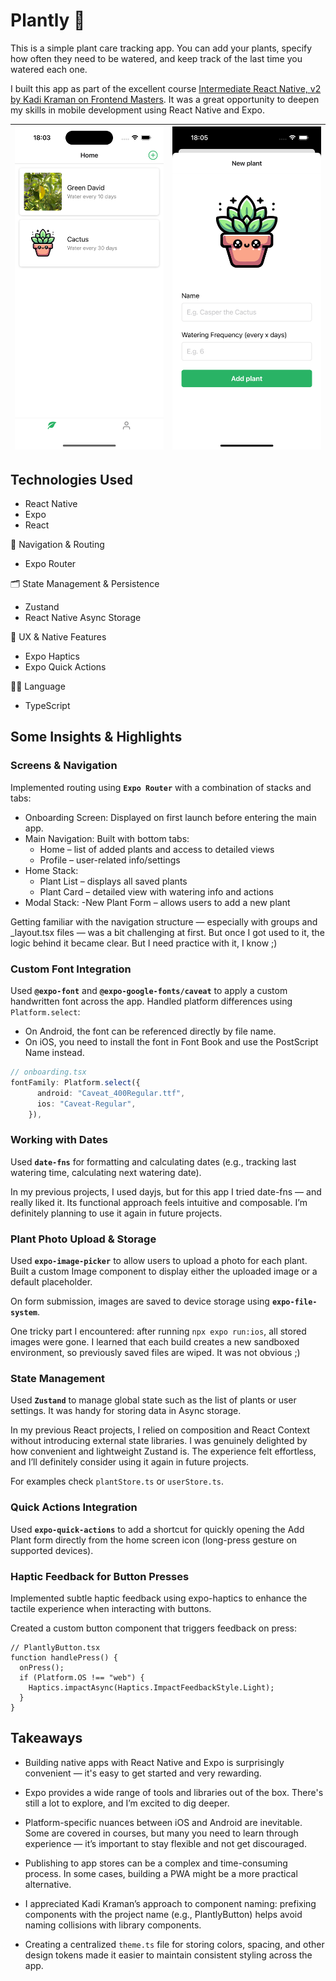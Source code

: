 # Plantly 🌱

This is a simple plant care tracking app. You can add your plants, specify how often they need to be watered, and keep track of the last time you watered each one.

I built this app as part of the excellent course [Intermediate React Native, v2 by Kadi Kraman on Frontend Masters](https://frontendmasters.com/courses/intermediate-react-native-v2/). It was a great opportunity to deepen my skills in mobile development using React Native and Expo.

| ![Screenshot of plants list](/assets/Screenshot1.png) | ![Screenshot of Add plant form](/assets/Screenshot2.png) |
| :---------------------------------------------------: | :------------------------------------------------------: |

## Technologies Used

- React Native
- Expo
- React

🧭 Navigation & Routing

- Expo Router

🗂 State Management & Persistence

- Zustand
- React Native Async Storage

💬 UX & Native Features

- Expo Haptics
- Expo Quick Actions

🧑‍💻 Language

- TypeScript

## Some Insights & Highlights

### Screens & Navigation

Implemented routing using **`Expo Router`** with a combination of stacks and tabs:

- Onboarding Screen: Displayed on first launch before entering the main app.
- Main Navigation: Built with bottom tabs:
  - Home – list of added plants and access to detailed views
  - Profile – user-related info/settings
- Home Stack:
  - Plant List – displays all saved plants
  - Plant Card – detailed view with watering info and actions
- Modal Stack:
  -New Plant Form – allows users to add a new plant

Getting familiar with the navigation structure — especially with groups and \_layout.tsx files — was a bit challenging at first. But once I got used to it, the logic behind it became clear. But I need practice with it, I know ;)

### Custom Font Integration

Used **`@expo-font`** and **`@expo-google-fonts/caveat`** to apply a custom handwritten font across the app. Handled platform differences using `Platform.select`:

- On Android, the font can be referenced directly by file name.
- On iOS, you need to install the font in Font Book and use the PostScript Name instead.

```ts
// onboarding.tsx
fontFamily: Platform.select({
      android: "Caveat_400Regular.ttf",
      ios: "Caveat-Regular",
    }),
```

### Working with Dates

Used **`date-fns`** for formatting and calculating dates (e.g., tracking last watering time, calculating next watering date).

In my previous projects, I used dayjs, but for this app I tried date-fns — and really liked it. Its functional approach feels intuitive and composable. I’m definitely planning to use it again in future projects.

### Plant Photo Upload & Storage

Used **`expo-image-picker`** to allow users to upload a photo for each plant. Built a custom Image component to display either the uploaded image or a default placeholder.

On form submission, images are saved to device storage using **`expo-file-system`**.

One tricky part I encountered: after running `npx expo run:ios`, all stored images were gone. I learned that each build creates a new sandboxed environment, so previously saved files are wiped. It was not obvious ;)

### State Management

Used **`Zustand`** to manage global state such as the list of plants or user settings. It was handy for storing data in Async storage.

In my previous React projects, I relied on composition and React Context without introducing external state libraries. I was genuinely delighted by how convenient and lightweight Zustand is. The experience felt effortless, and I’ll definitely consider using it again in future projects.

For examples check `plantStore.ts` or `userStore.ts`.

### Quick Actions Integration

Used **`expo-quick-actions`** to add a shortcut for quickly opening the Add Plant form directly from the home screen icon (long-press gesture on supported devices).

### Haptic Feedback for Button Presses

Implemented subtle haptic feedback using expo-haptics to enhance the tactile experience when interacting with buttons.

Created a custom button component that triggers feedback on press:

```tsx
// PlantlyButton.tsx
function handlePress() {
  onPress();
  if (Platform.OS !== "web") {
    Haptics.impactAsync(Haptics.ImpactFeedbackStyle.Light);
  }
}
```

## Takeaways

- Building native apps with React Native and Expo is surprisingly convenient — it's easy to get started and very rewarding.

- Expo provides a wide range of tools and libraries out of the box. There's still a lot to explore, and I’m excited to dig deeper.

- Platform-specific nuances between iOS and Android are inevitable. Some are covered in courses, but many you need to learn through experience — it’s important to stay flexible and not get discouraged.

- Publishing to app stores can be a complex and time-consuming process. In some cases, building a PWA might be a more practical alternative.

- I appreciated Kadi Kraman’s approach to component naming: prefixing components with the project name (e.g., PlantlyButton) helps avoid naming collisions with library components.

- Creating a centralized `theme.ts` file for storing colors, spacing, and other design tokens made it easier to maintain consistent styling across the app.
